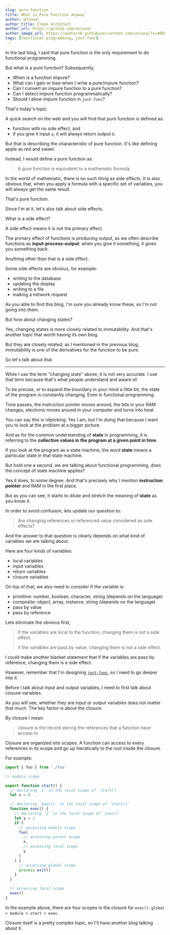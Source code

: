 ```yaml
---
slug: pure-function
title: What is Pure Function anyway
author: Unional
author_title: Clean Architect
author_url: https://github.com/unional
author_image_url: https://avatars0.githubusercontent.com/unional?s=400&v=4
tags: [functional programming, just-func]
---
```


In the last blog,
I said that pure function is the only requirement to do functional programming.

But what is a pure function? Subsequently,

- When is a function impure?
- What can I gain or lose when I write a pure/impure function?
- Can I convert an impure function to a pure function?
- Can I detect impure function programmatically?
- Should I allow impure function in `just-func`?

That's today's topic.

A quick search on the web and you will find that pure function is defined as:

- function with no side effect, and
- if you give it input `a`, it will always return output `b`.

But that is describing the characteristic of pure function.
It's like defining apple as red and sweet.

Instead, I would define a pure function as:

> A pure function is equivalent to a mathematic formula

In the world of mathematic,
there is no such thing as side effects.
It is also obvious that,
when you apply a formula with a specific set of variables,
you will always get the same result.

That's pure function.

Since I'm at it, let's also talk about side effects.

What is a side effect?

A side effect means it is not the primary effect.

The primary effect of functions is producing output,
as we often describe functions as **input-process-output**:
when you give it something, it gives you something back.

Anything other than that is a side effect.

Some side effects are obvious, for example:

- writing to the database
- updating the display
- writing to a file
- making a network request

As you able to find this blog,
I'm sure you already know these,
so I'm not going into them.

But how about changing states?

Yes, changing states is more closely related to immutability.
And that's another topic that worth having its own blog.

But they are closely related, as I mentioned in the previous blog,
immutability is one of the derivatives for the function to be pure.

So let's talk about that.

-------

While I use the term "changing state" above,
it is not very accurate.
I use that term because that's what people understand and aware of.

To be precise, or to expand the boundary in your mind a little bit,
the state of the program is constantly changing. Even in functional programming.

Time passes, the instruction pointer moves around,
the bits in your RAM changes,
electrons moves around in your computer and turns into heat.

You can say this is nitpicking.
Yes I am, but I'm doing that because I want you to look at the problem at a bigger picture.

And as for the common understanding of **state** in programming,
it is referring to the **collective values in the program at a given point in time**.

If you look at the program as a state machine,
the word **state** means a particular state in that state machine.

But hold one a second, we are talking about functional programming,
does the concept of state machine applies?

Yes it does, to some degree. And that's precisely why I mention **instruction pointer** and RAM in the first place.

But as you can see, it starts to dilute and stretch the meaning of **state** as you know it.

In order to avoid confusion,
lets update our question to:

> Are changing references or referenced value considered as side effects?

And the answer to that question is clearly depends on what kind of variables we are talking about.

Here are four kinds of variables:

- local variables
- input variables
- return variables
- closure variables

On top of that, we also need to consider if the variable is:

- primitive: number, boolean, character, string (depends on the language)
- composite: object, array, instance, string (depends on the language)
- pass by value
- pass by reference

Lets eliminate the obvious first,

> if the variables are local to the function, changing them is not a side effect.
>
> if the variables are pass by value, changing them is not a side effect.

I could make another blanket statement that if the variables are pass by reference,
changing them is a side effect.

However, remember that I'm designing [`just-func`][just-func],
so I need to go deeper into it.

Before I talk about input and output variables,
I need to first talk about closure variables.

As you will see, whether they are input or output variables does not matter that much.
The key factor is about the closure.

By closure I mean:

> closure is the record storing the references that a function have access to

Closure are organized into scopes.
A function can access to every references in its scope and go up hieratically to the root inside the closure.

For example:

```ts
import { foo } from './foo'

// module scope

export function start() {
  // declaring `x` in the local scope of `start()`
  let x = 0

  // declaring `exec()` in the local scope of `start()`
  function exec() {
    // declaring `y` in the local scope of `exec()`
    let y = 1
    if (
      // accessing module scope
      foo(
        // accessing parent scope
        x,
        // accessing local scope
        y
      )
    ) {
      // accessing global scope
      process.exit()
    }
  }

  // accessing local scope
  exec()
}
```

In the example above, there are four scopes in the closure for `exec()`:
`global > module > start > exec`.


Closure itself is a pretty complex topic, so I'll have another blog talking about it.


[just-func]: https://github.com/justland/just-func
